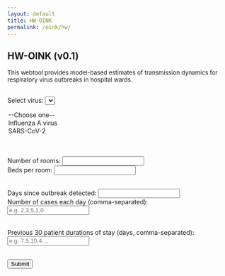 ```yaml
---
layout: default
title: HW-OINK
permalink: /oink/hw/
---
```


## HW-OINK (v0.1)
<div style="font-size: 0.95em;">This webtool provides model-based estimates of transmission dynamics for respiratory virus outbreaks in hospital wards.<br><br></div>

<script src="https://cdn.jsdelivr.net/npm/chart.js"></script>

<!-- Virus dropdown -->
<label for="virus">Select virus:</label>
<select id="virus" name="virus" required>
  <option value="">--Choose one--</option>
  <option value="Influenza A virus">Influenza A virus</option>
  <option value="SARS-CoV-2">SARS-CoV-2</option>
</select>
<br><br>

<!-- Number of rooms and beds -->
<label for="rooms">Number of rooms:</label>
<input id="rooms" name="rooms" type="number" min="1" required>
<br>
<label for="beds_per_room">Beds per room:</label>
<input id="beds_per_room" name="beds_per_room" type="number" min="1" required>
<br><br>

<!-- Days since detection and cases per day -->
<label for="days_since_detection">Days since outbreak detected:</label>
<input id="days_since_detection" name="days_since_detection" type="number" min="1" required>
<br>
<label for="cases_per_day">
  Number of cases each day (comma-separated):
</label>
<input id="cases_per_day" name="cases_per_day" type="text" pattern="^(\d+,)*\d+$" placeholder="e.g. 2,3,5,1,0" required>
<br><br>

<!-- Durations of stay -->
<label for="durations_of_stay">
  Previous 30 patient durations of stay (days, comma-separated):
</label>
<input id="durations_of_stay" name="durations_of_stay" type="text" pattern="^(\d+,)*\d+$" placeholder="e.g. 7,5,10,4,..." required>
<br><br>

<button type="submit">Submit</button>
